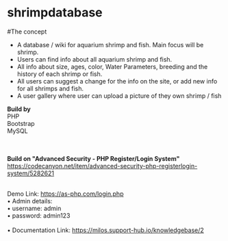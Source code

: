 # shrimpdatabase

#The concept

- A database / wiki for aquarium shrimp and fish. Main focus will be shrimp.
- Users can find info about all aquarium shrimp and fish. 
- All info about size, ages, color, Water Parameters, breeding and the history of each shrimp or fish. 
- All users can suggest a change for the info on the site, or add new info for all shrimps and fish. 
- A user gallery where user can upload a picture of they own shrimp / fish

**Build by**<br>
PHP<br>
Bootstrap <br>
MySQL <br>

<br><br>
**Build on "Advanced Security - PHP Register/Login System"**
<br>
https://codecanyon.net/item/advanced-security-php-registerlogin-system/5282621
<br><br>

Demo Link: https://as-php.com/login.php 
<br>
• Admin details: 
<br>
• username: admin 
<br>
• password: admin123 
<br><br>• 
Documentation Link: https://milos.support-hub.io/knowledgebase/2
